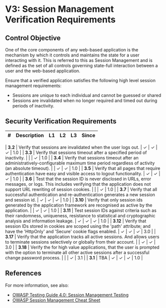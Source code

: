 # V3: Session Management Verification Requirements

## Control Objective

One of the core components of any web-based application is the mechanism by which it controls and maintains the state for a user interacting with it. This is referred to this as Session Management and is defined as the set of all controls governing state-full interaction between a user and the web-based application.

Ensure that a verified application satisfies the following high level session management requirements:

* Sessions are unique to each individual and cannot be guessed or shared
* Sessions are invalidated when no longer required and timed out during periods of inactivity.


## Security Verification Requirements

| # | Description | L1 | L2 | L3 | Since |
| --- | --- | --- | --- | -- | -- |

| **3.2** | Verify that sessions are invalidated when the user logs out. | ✓ | ✓ | ✓ | 1.0 |
| **3.3** | Verify that sessions timeout after a specified period of inactivity. |  |  | ✓ | 1.0 |
| **3.4** | Verify that sessions timeout after an administratively-configurable maximum time period regardless of activity (an absolute timeout). |  | ✓ | ✓ | 1.0 |
| **3.5** | Verify that all pages that require authentication have easy and visible access to logout functionality. | ✓ | ✓ | ✓ | 1.0 |
| **3.6** | Test that the session ID is never disclosed in URLs, error messages, or logs. This includes verifying that the application does not support URL rewriting of session cookies. |  |  | ✓ | 1.0 |
| **3.7** | Verify that all successful authentication and re-authentication generates a new session and session id. | ✓ | ✓ | ✓ | 1.0 |
| **3.10** | Verify that only session ids generated by the application framework are recognised as active by the application. |  | ✓ | ✓ | 1.0 |
| **3.11** | Test session IDs against criteria such as their randomness, uniqueness, resistance to statistical and cryptographic analysis and information leakage. | ✓ | ✓ | ✓ | 1.0 |
| **3.12** | Verify that session IDs stored in cookies are scoped using the 'path' attribute; and have the 'HttpOnly' and 'Secure' cookie flags enabled. | ✓ | ✓ | ✓ | 3.0 |
| **3.17** | Verify that the application tracks all active sessions. And allows users to terminate sessions selectively or globally from their account.  |  | ✓ | ✓ | 3.0 |
| **3.18** | Verify the for high value applications, that the user is prompted with the option to terminate all other active sessions after a successful change password process. |  |  | ✓ | 3.1 |
| **3.1** | TBA | ✓ | ✓ | ✓ | 1.0 |


## References

For more information, see also:

* [OWASP Testing Guide 4.0: Session Management Testing](https://www.owasp.org/index.php/Testing_for_Session_Management)
* [OWASP Session Management Cheat Sheet](https://www.owasp.org/index.php/Session_Management_Cheat_Sheet)
